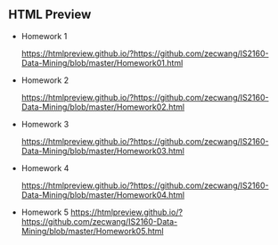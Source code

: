 ## HTML Preview

- Homework 1

  https://htmlpreview.github.io/?https://github.com/zecwang/IS2160-Data-Mining/blob/master/Homework01.html

- Homework 2

  https://htmlpreview.github.io/?https://github.com/zecwang/IS2160-Data-Mining/blob/master/Homework02.html

- Homework 3

  https://htmlpreview.github.io/?https://github.com/zecwang/IS2160-Data-Mining/blob/master/Homework03.html

- Homework 4

  https://htmlpreview.github.io/?https://github.com/zecwang/IS2160-Data-Mining/blob/master/Homework04.html

- Homework 5
  https://htmlpreview.github.io/?https://github.com/zecwang/IS2160-Data-Mining/blob/master/Homework05.html